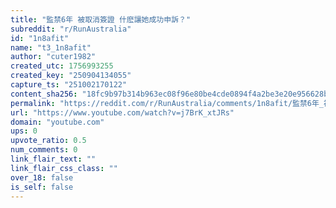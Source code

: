```yaml
---
title: "監禁6年 被取消簽證 什麽讓她成功申訴？"
subreddit: "r/RunAustralia"
id: "1n8afit"
name: "t3_1n8afit"
author: "cuter1982"
created_utc: 1756993255
created_key: "250904134055"
capture_ts: "251002170122"
content_sha256: "18fc9b97b314b963ec08f96e80be4cde0894f4a2be3e20e956628b57b8922e22"
permalink: "https://reddit.com/r/RunAustralia/comments/1n8afit/監禁6年_被取消簽證_什麽讓她成功申訴/"
url: "https://www.youtube.com/watch?v=j7BrK_xtJRs"
domain: "youtube.com"
ups: 0
upvote_ratio: 0.5
num_comments: 0
link_flair_text: ""
link_flair_css_class: ""
over_18: false
is_self: false
---
```



